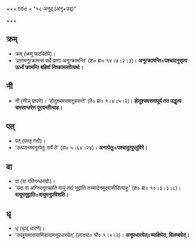 +++
title = "५८ अनूद् (अनु+उद्)"

+++

## क्रम्
- क्रम् (क्रमु पादविक्षेपे)।
- 'प्राणमनूत्क्रामन्तं सर्वे प्राणा अनूत्क्रामन्ति' (श० ब्रा० १४।७।२।३)। **अनूत्क्रामन्ति=पश्चादनुसृत्य ऊर्ध्वं क्रामन्ति बहिर्वा निष्क्रामन्तीत्यर्थः।**

## नी
- नी (णीञ् प्रापणे)।
'होतुश्चमसमनून्नयन्ते' (तै० ब्रा० १।४।५।२)। **होतुश्चमसमापूर्य तत उद्धृत्य चमसान्तरेण पूरयन्तीत्याह।**

## पत्
- पत् (पत्लृ गतौ)।
- 'उत्पतन्तमनूत्पेतुः सर्वे ते' (रा० ५।६४।२४)। **अनत्पेतुः=पश्चादुत्पुप्लुविरे।**

## वा
- वा (वा गतिगन्धनयोः)।
- 'यदा वा अग्निरनुगच्छति वायुं तर्ह्य नूद्वाति तस्मादेनमुदवासीदित्याहुः' (श० ब्रा० १०।३।३।८)। **वायुमनूद्वाति=वायुमनुप्रविशति।**

## धृ
- धृ (धृञ् धारणे)।
- 'उपहूयमानायामिडायामनूपधारयेत्' (लाट्या० श्रौ० १।५।२)। **अनूपधारयेत्=व्याक्षिपेत्, विलम्बयेत्।**
